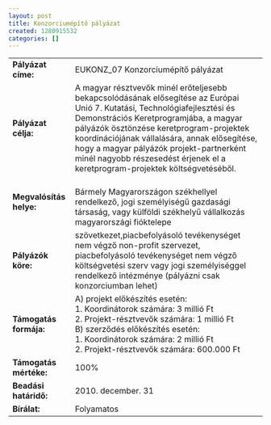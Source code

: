 ```yaml
---
layout: post
title: Konzorciumépítő pályázat
created: 1280915532
categories: []
---
```

<table border="0"><tbody><tr><td><strong>Pályázat címe:</strong></td><td>EUKONZ_07 Konzorciumépítő pályázat</td></tr><tr><td><strong>Pályázat célja:</strong></td><td>A magyar résztvevők minél erőteljesebb bekapcsolódásának elősegítése az Európai Unió 7. Kutatási, Technológiafejlesztési és Demonstrációs Keretprogramjába, a magyar pályázók ösztönzése keretprogram-projektek koordinációjának vállalására, annak elősegítése, hogy a magyar pályázók projekt-partnerként minél nagyobb részesedést érjenek el a keretprogram-projektek költségvetéséből.</td></tr><tr><td><strong>Megvalósítás helye:</strong></td><td><br />Bármely Magyarországon székhellyel rendelkező, jogi személyiségű gazdasági társaság, vagy külföldi székhelyű vállalkozás magyarországi fióktelepe</td></tr><tr><td><strong>Pályázók köre:</strong></td><td>szövetkezet,piacbefolyásoló tevékenységet nem végző non-profit szervezet, piacbefolyásoló tevékenységet nem végző költségvetési szerv vagy jogi személyiséggel rendelkező intézménye&nbsp;(pályázni csak konzorciumban lehet)</td></tr><tr><td><strong>Támogatás formája:</strong></td><td>A) projekt előkészítés esetén:<br />1. Koordinátorok számára: 3 millió Ft<br />2. Projekt-résztvevők számára: 1 millió Ft<br />B) szerződés előkészítés esetén:<br />1. Koordinátorok számára: 2 millió Ft<br />2. Projekt-résztvevők számára: 600.000 Ft</td></tr><tr><td><strong>Támogatás mértéke:</strong><br /></td><td>100%</td></tr><tr><td><strong>Beadási határidő:</strong><br /></td><td>2010. december. 31</td></tr><tr><td><strong>Bírálat:</strong></td><td>Folyamatos<br /></td></tr></tbody></table>
